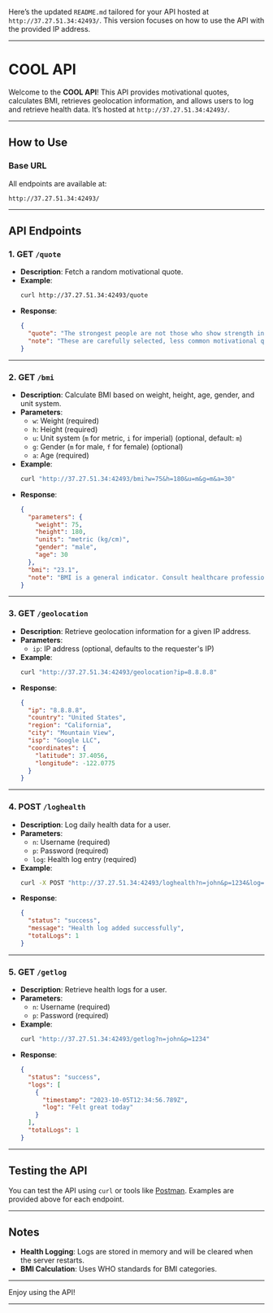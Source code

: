 Here’s the updated `README.md` tailored for your API hosted at `http://37.27.51.34:42493/`. This version focuses on how to use the API with the provided IP address.

---

# COOL API

Welcome to the **COOL API**! This API provides motivational quotes, calculates BMI, retrieves geolocation information, and allows users to log and retrieve health data. It’s hosted at `http://37.27.51.34:42493/`.

---

## How to Use

### Base URL
All endpoints are available at:
```
http://37.27.51.34:42493/
```

---

## API Endpoints

### 1. **GET `/quote`**
- **Description**: Fetch a random motivational quote.
- **Example**:
  ```bash
  curl http://37.27.51.34:42493/quote
  ```
- **Response**:
  ```json
  {
    "quote": "The strongest people are not those who show strength in front of us but those who win battles we know nothing about. - Unknown",
    "note": "These are carefully selected, less common motivational quotes"
  }
  ```

---

### 2. **GET `/bmi`**
- **Description**: Calculate BMI based on weight, height, age, gender, and unit system.
- **Parameters**:
  - `w`: Weight (required)
  - `h`: Height (required)
  - `u`: Unit system (`m` for metric, `i` for imperial) (optional, default: `m`)
  - `g`: Gender (`m` for male, `f` for female) (optional)
  - `a`: Age (required)
- **Example**:
  ```bash
  curl "http://37.27.51.34:42493/bmi?w=75&h=180&u=m&g=m&a=30"
  ```
- **Response**:
  ```json
  {
    "parameters": {
      "weight": 75,
      "height": 180,
      "units": "metric (kg/cm)",
      "gender": "male",
      "age": 30
    },
    "bmi": "23.1",
    "note": "BMI is a general indicator. Consult healthcare professional for proper assessment."
  }
  ```

---

### 3. **GET `/geolocation`**
- **Description**: Retrieve geolocation information for a given IP address.
- **Parameters**:
  - `ip`: IP address (optional, defaults to the requester's IP)
- **Example**:
  ```bash
  curl "http://37.27.51.34:42493/geolocation?ip=8.8.8.8"
  ```
- **Response**:
  ```json
  {
    "ip": "8.8.8.8",
    "country": "United States",
    "region": "California",
    "city": "Mountain View",
    "isp": "Google LLC",
    "coordinates": {
      "latitude": 37.4056,
      "longitude": -122.0775
    }
  }
  ```

---

### 4. **POST `/loghealth`**
- **Description**: Log daily health data for a user.
- **Parameters**:
  - `n`: Username (required)
  - `p`: Password (required)
  - `log`: Health log entry (required)
- **Example**:
  ```bash
  curl -X POST "http://37.27.51.34:42493/loghealth?n=john&p=1234&log=Felt%20great%20today"
  ```
- **Response**:
  ```json
  {
    "status": "success",
    "message": "Health log added successfully",
    "totalLogs": 1
  }
  ```

---

### 5. **GET `/getlog`**
- **Description**: Retrieve health logs for a user.
- **Parameters**:
  - `n`: Username (required)
  - `p`: Password (required)
- **Example**:
  ```bash
  curl "http://37.27.51.34:42493/getlog?n=john&p=1234"
  ```
- **Response**:
  ```json
  {
    "status": "success",
    "logs": [
      {
        "timestamp": "2023-10-05T12:34:56.789Z",
        "log": "Felt great today"
      }
    ],
    "totalLogs": 1
  }
  ```

---

## Testing the API

You can test the API using `curl` or tools like [Postman](https://www.postman.com/). Examples are provided above for each endpoint.

---

## Notes

- **Health Logging**: Logs are stored in memory and will be cleared when the server restarts.
- **BMI Calculation**: Uses WHO standards for BMI categories.

---

Enjoy using the API!

---

